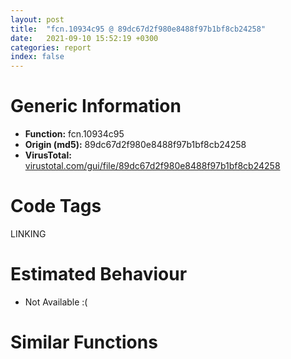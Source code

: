 ```yaml
---
layout: post
title:  "fcn.10934c95 @ 89dc67d2f980e8488f97b1bf8cb24258"
date:   2021-09-10 15:52:19 +0300
categories: report
index: false
---
```


# Generic Information
- **Function:** fcn.10934c95
- **Origin (md5):** 89dc67d2f980e8488f97b1bf8cb24258
- **VirusTotal:** [virustotal.com/gui/file/89dc67d2f980e8488f97b1bf8cb24258][virustotal_ref]

# Code Tags
<span class="tag" id="LINKING">LINKING</span>


# Estimated Behaviour
<ul><li class="bhv-desc" id="na">Not Available :(</li></ul>

# Similar Functions
<script type="text/javascript" src="https://www.gstatic.com/charts/loader.js"></script>
<script type="text/javascript">

    google.charts.load('current', {'packages':['corechart']});
    google.charts.setOnLoadCallback(drawChart);

    function drawChart() {
    var data = new google.visualization.DataTable();
        data.addColumn('number', 'X');
        data.addColumn('number', 'Y');
        data.addColumn({type: 'string', role: 'tooltip', 'p': {'html': true}});
        data.addColumn({'type': 'string', 'role': 'style'});
        
        data.addRows([
    [0, 0, '<b><a href="/report/fcn.10934c95@89dc67d2f980e8488f97b1bf8cb24258">fcn.10934c95</a><br>@89dc67d2f980e8488f97b1bf8cb24258</b><br>', 'point { fill-color: #e0440e; }'],

        ]);

    var options = {
        title: 'Similarity Plot',
        legend: 'none',
        colors: ['#dedbd9', '#e6693e', '#ec8f6e', '#f3b49f', '#f6c7b6'],
        tooltip: {isHtml: true, trigger: 'both'},
        explorer: {
        actions: ["dragToZoom", "rightClickToReset"],
        },
        chartArea: {
        width: '80%',
        height: '80%'
        },
        width: '100%',
        height: '100%'
    };

    var chart = new google.visualization.ScatterChart(document.getElementById('chart_div'));

    chart.draw(data, options);
    }
    
</script>


<div id="chart_div" style="width: 100%px; height: 100%;"></div>

# Disassembled Code
{% highlight nasm %}

call dword[sym.imp.KERNEL32.dll_GetModuleHandleA]
jmp 0x10067ad6
mov eax, 0x62c183f0
lea eax, [eax-0x52bac799]
mov eax, eax
jmp fcn.10063448
mov esi, eax
test esi, esi
jne 0x10934815
jmp 0x10935d82
push ecx
mov ecx, 0x27e7126b
lea ecx, [ecx-0x27ddcacd]
cmp eax, ecx
pop ecx
jmp 0x109354ca
mov eax, 0x45e87562
lea eax, [eax-0x35e1bb0f]
mov eax, eax
jmp fcn.10063448
mov eax, 0x5064bdf0
lea eax, [eax-0x405e01a5]
mov eax, eax
jmp fcn.10063448
push ecx
mov ecx, 0x28aa49fc
lea ecx, [ecx-0x23ecc04b]
cmp eax, ecx
pop ecx
push ecx
call 0x10932104
call 0xe61cae61
jmp 0x10932109
adc dword[ebp-0x7f72a019], eax
xchg ebp, eax
cmp dl, byte[eax+ecx]
xchg dword[esp], eax
push ecx
mov ecx, 0x42373e8e
lea ecx, [ecx-0x321be002]
mov dword[ecx], eax
pop ecx
call int.108fd009
push eax
mov eax, 0x6e85b6b0
mov dh, 0x85
outsb dx, byte[esi]
lea eax, [eax+0x29542b4]
xchg dword[esp], eax
push ecx
push ebx
call 0x10932291
jge 0x109322ed
lea ebx, [ebx-0x8ca5c8]
jmp ebx
push ecx
mov ecx, 0x543c15ed
lea ecx, [ecx-0x65de8c60]
cmp eax, ecx
pushfd
call 0x109322d5
loope 0x10932257
add al, 0x24
sal byte[eax+eax+0x507dc300], 1
mov eax, 0x61c2f465
lea eax, [eax-0x6a693bc2]
cmp ecx, eax
pop eax
je 0x10935809
pushfd
call 0x109322fb
jl 0x1093227d
add al, 0x24
push ecx
mov ecx, 0x52c99318
lea ecx, [ecx-0x4e0c07de]
cmp eax, ecx
pop ecx
jne fcn.1006a46f
call fcn.100647e9
jmp 0x109324dc
and al, 0x51
mov ecx, 0x338e828e
lea ecx, [ecx-0x23732822]
mov dword[ecx], eax
pop ecx
call int.108fd009
push eax
push ebx
call 0x109324fa
ljmp 0x7335
push ecx
mov ecx, 0x8aeb0e48
lea ecx, [ecx+0x25a4657b]
cmp eax, ecx
pop ecx
jne 0x109320ed
push ecx
call 0x1093279a
jmp 0x109327f4
pop ecx
push eax
mov eax, 0x23a264a8
lea eax, [eax+0x566d941e]
xchg dword[esp], eax
add al, 0x24
push ecx
mov ecx, 0x584d7044
lea ecx, [ecx-0x483211f8]
mov dword[ecx], eax
pop ecx
call int.108fd009
push eax
mov eax, 0x4ebafa58
lea eax, [eax-0x7d6b052f]
xchg dword[esp], eax
push ecx
mov ecx, 0x7fcc2358
lea ecx, [ecx-0x4b2da03c]
xor eax, ecx
pop ecx
jmp 0x10933c04
jne 0x100687c0
jmp 0x1006b14c
push esi
or eax, 0xd0ffff73
jp 0x10933c55
push eax
mov eax, 0x4d079075
lea eax, [eax+0x2470773b]
xchg dword[esp], eax
push ecx
mov ecx, 0x309c1c62
lea ecx, [ecx-0x2080be12]
mov dword[ecx], eax
pop ecx
call int.108fd009
push eax
mov eax, 0x489b9428
lea eax, [eax-0x71510ee2]
xchg dword[esp], eax
push ecx
mov ecx, 0x3f271f76
lea ecx, [ecx+0x6cf92084]
xor eax, ecx
pop ecx
push eax
push edx
call 0x10933c51
ja 0x10933cac
lea edx, [edx+0xa2ea]
call edx
mov byte[0xd2ff0000], al
jle 0x10933bfd
js 0x10933cb6
sbb edx, dword[eax]
xor eax, 0x552e26ba
jmp eax
push es
mov bh, 0xd9
xchg dword[esp], eax
push ecx
mov ecx, 0x562c7e65
jle 0x10933ce4
push esi
lea ecx, [ecx-0x23c628a5]
xor eax, ecx
pop ecx
push eax
mov eax, 0x4e40ebf8
lea eax, [eax-0x71ba197c]
xchg dword[esp], eax
push ecx
jmp 0x1093f08e
mov eax, dword[0xe9c13b81]
sbb al, 0
add al, ch
push ecx
mov ecx, 0x50d9f892
lea ecx, [ecx-0x50d0b202]
cmp eax, ecx
pop ecx
push edx
call 0x10933d05
loop 0x10933d60
lea edx, [edx-0x14d3]
jmp edx
call 0x10933d66
js 0x10933dbf
lea eax, [eax+0x3839]
call eax
ljmp 0x5059
lea esp, [esp+4]
pop ecx
push eax
xor eax, 0x898d47d3
shr byte[edi-0x59], cl
push ss
xor eax, ecx
pop ecx
call fcn.1006a787
jns 0x10933e11
mov eax, 0x6c7da403
lea eax, [eax-0x19fdd0ae]
xchg dword[esp], eax
push ecx
mov ecx, 0x1f5c20dc
lea ecx, [ecx-0xf40bfbc]
mov dword[ecx], eax
pop ecx
call int.108fd009
push eax
mov eax, 0x2319dcfa
lea eax, [eax+0x534e063b]
xchg dword[esp], eax
push ecx
mov ecx, 0x42cfdab8
lea ecx, [ecx+0x2c5712bc]
xor eax, ecx
pop ecx
push eax
call fcn.10936908
jmp 0x10933dae
xor eax, 0xeac09e4a
jmp eax
mov eax, 0x6858130c
lea eax, [eax-0x58515661]
mov eax, eax
jmp fcn.10063448
push ecx
mov ecx, 0x624274e6
lea ecx, [ecx-0x3a1e85e5]
cmp eax, ecx
pop ecx
jne fcn.10934c95
push edx
call fcn.109347ea
ja 0x10934845
pop edx
lea edx, [edx-0x8d14d9]
jmp edx
push eax
mov eax, 0x520a17be
lea eax, [eax+0x3c49a1c9]
xchg dword[esp], eax
push eax
mov eax, 0x41682c02
lea eax, [eax-0x178fceee]
xchg dword[esp], eax
call int.108fd009
push eax
mov eax, 0x47b82696
lea eax, [eax-0x41591078]
xchg dword[esp], eax
push ecx
cmpsb byte[esi], byte
mov esi, 0x51240487
mov ecx, 0x3ea56c28
lea ecx, [ecx+0x51d74a86]
xor eax, ecx
pop ecx
push eax
mov eax, 0x261be870
push ecx
call fcn.10934868
jp 0x109348c2
pop ecx
lea ecx, [ecx+0x5fc5]
jmp ecx
test dword[ebx+edx*2], esi
add al, ch
dec esi
push ebx
jae 0x109348cb
push dword[ebx+ebx*2+0x59]
je 0x10934929
pop ecx
jne 0x109378f4
call fcn.109397d9
jns 0x10934935
mov byte[ebp-4], 0x6c
mov byte[ebp-3], 0x6c
mov byte[ebp-2], 0
push eax
je 0x1006577b
jmp 0x10936dcb
add al, 0x51
mov ecx, 0x71c3fdf9
lea ecx, [ecx-0x61a89af9]
push edi
sahf
mov dword[ecx], eax
pop ecx
call int.108fd009
push eax
mov eax, 0x3bf396dc
lea eax, [eax-0xeba1451]
xchg dword[esp], eax
push ecx
mov ecx, 0x6063c1fa
lea ecx, [ecx+0x37430d78]
xor eax, ecx
pop ecx
push eax
mov eax, 0x4972b58c
lea eax, [eax+0x7bab737e]
xchg dword[esp], eax
push ecx
call fcn.1093cfa3
jno 0x109349c8
mov ecx, 0x716c0e01
lea ecx, [ecx-0x375af506]
cmp eax, ecx
pop ecx
call fcn.109370d3
jne 0x109349e8
pop ebx
pop eax
je 0x1093fa5a
jmp 0x1006aeae
jmp ecx
rcr dword[ecx+0x50], 0xc7
sal al, 0xa2
dec esi
cmp dword[ebp+0x682af880], ecx
pop ebp
xchg dword[esp], eax
push ecx
mov ecx, 0x21604ca0
lea ecx, [ecx-0x1144ec88]
mov dword[ecx], eax
pop ecx
call int.108fd009
push eax
mov eax, 0x417fb0d7
lea eax, [eax+0x75128825]
xchg dword[esp], eax
call fcn.1093dd06
loope 0x10934a7b
mov ebp, esp
mov eax, dword[0x101b5824]
xor eax, 0xf3c6a976
push ebx
call 0x10934a39
jns 0x10934a95
lea ebx, [ebx-0x8d1bdc]
jmp ebx
mov ecx, 0x64cc3ee2
lea ecx, [ecx-0x1f17f6dc]
xor eax, ecx
pop ecx
push eax
push eax
call 0x10934a92
jecxz 0x10934aeb
lea eax, [eax+0x42d9]
jmp eax
fld dword[edx]
add bh, bh
loopne 0x10934b10
popfd
lea eax, [eax-0x5f746d1]
xchg dword[esp], eax
push ecx
mov ecx, 0x5643533a
lea ecx, [ecx-0x4627f0d2]
mov dword[ecx], eax
pop ecx
call int.108fd009
push eax
mov eax, 0x27590600
lea eax, [eax-0xfd9b25a]
xchg dword[esp], eax
push ecx
mov ecx, 0x187c712a
lea ecx, [ecx-0x5d103bae]
xor eax, ecx
pop ecx
push eax
mov eax, 0x45d544d6
lea eax, [eax-0x7fd9559b]
push ebx
call 0x10934aef
ljmp 0xa1
add byte[eax], al
add dl, ch
pop ebx
lea ebx, [ebx+0xa1ca]
jmp ebx
loop 0x10934b47
pop es
dec edi
lea ecx, [ecx+0x4ee2d9fa]
xor eax, ecx
pop ecx
push eax
mov eax, 0x2bf5c040
lea eax, [eax+0x2647f245]
xchg dword[esp], eax
push ecx
mov ecx, 0x5a078299
lea ecx, [ecx-0x49ec22dd]
mov dword[ecx], eax
pop ecx
call int.108fd009
push eax
call fcn.109361d6
jnp 0x10934ba3
add byte[ebx+0x59], bh
pop ecx
je 0x10937411
jmp 0x1093246e
mov ah, 0x64
dec eax
push ecx
call 0x10934bad
ja 0x10934c07
lea ecx, [ecx-0x38af]
call ecx
jmp 0xb355130c
sbb dh, dl
jb 0x10934bd1
jmp eax
loopne 0x10934c2f
lea ecx, [ecx-0x1436e24e]
xor eax, ecx
pop ecx
push eax
mov eax, 0x484cca42
lea eax, [eax-0x61e17832]
xchg dword[esp], eax
push ecx
mov ecx, 0x2c545048
lea ecx, [ecx-0x1c38f394]
mov dword[ecx], eax
pop ecx
call int.108fd009
push eax
mov eax, 0x4ae110ba
loope 0x10934c53
lea eax, [eax-0x4ca12670]
xchg dword[esp], eax
push ecx
mov ecx, 0x2c0e8696
lea ecx, [ecx+0x68d98ede]
push ecx
call 0x10934c26
jp 0x10934c80
lea ecx, [ecx+0x251f]
call ecx
loopne 0x10934bce
pop eax
je 0x1093bc3b
jmp 0x1093277d
sbb byte[eax-0x73], cl
and dh, 0xca
idiv dword[edx-0x79]
add al, 0x24
push ecx
mov ecx, 0x41a2d039
lea ecx, [ecx-0x31876b2d]
mov dword[ecx], eax
pop ecx
call int.108fd009
push eax
mov eax, 0x68bb8940
lea eax, [eax-0x2e2eb64]
xchg dword[esp], eax
push ecx
push ebx
call 0x10934c8b
jp 0x10934ce7
lea ebx, [ebx-0x8cfcf2]
call ebx
jmp 0x10934ce7
push ecx
push ecx
mov ecx, 0x495177ba
lea ecx, [ecx-0x4493ec00]
cmp eax, ecx
pop ecx
jmp 0x10939a9e
add al, 0xf
test byte[eax], ch
lahf
add byte[eax], al
jmp 0x1093dbaf
push ecx
mov ecx, 0x4cfbd190
lea ecx, [ecx-0x483e44d1]
cmp eax, ecx
pop ecx
jne 0x109322bf
jmp 0x10062d68
mov eax, 0x8b3f06d8
lea eax, [eax-0x7b384cfd]
mov eax, eax
jmp fcn.10063448
push ecx
mov ecx, 0x27d6b2ac
lea ecx, [ecx-0x2318e5f2]
cmp eax, ecx
push eax
call 0x10936328
call 0x4713f084
mov dword[0xd0ffffff], eax
jb 0x1093638c
pop ecx
lea ecx, [ecx-0x4581a948]
mov dword[ecx], eax
pop ecx
call int.108fd009
push eax
mov eax, 0x37420eff
lea eax, [eax-0x35060736]
xchg dword[esp], eax
push ecx
mov ecx, 0x3066256b
lea ecx, [ecx+0x19d4c609]
xor eax, ecx
pop ecx
push eax
mov eax, 0x2691e0d7
lea eax, [eax-0xd32147]
xchg dword[esp], eax
push ecx
mov ecx, 0x70c88988
lea ecx, [ecx-0x60ad2a7c]
jmp 0x1093fdab
lea eax, [eax+0x25999318]
cmp ecx, eax
push ecx
call 0x1093639b
js 0x109363f5
lea ecx, [ecx-0x8d1446]
call ecx
loope 0x10936343
pop ecx
call int.108fd009
push eax
mov eax, 0x479f7e70
lea eax, [eax+0x57815f85]
xchg dword[esp], eax
push ecx
mov ecx, 0x390ca6e0
lea ecx, [ecx+0xaf7fe46]
xor eax, ecx
pop ecx
push eax
mov eax, 0x6ecf1e40
lea eax, [eax-0x754a826]
xchg dword[esp], eax
push ecx
mov ecx, 0x2d292301
lea ecx, [ecx-0x1d0dc25d]
mov dword[ecx], eax
pop ecx
push ecx
call 0x109363f3
jnp 0x1093644d
lea ecx, [ecx-0x8cfdd5]
mov dword[ebx], ebp
add dh, byte[ebx-1]
call ecx
call 0xd1c6bd5a
pop ecx
push eax
mov eax, 0x444d999b
lea eax, [eax+0x35c25f15]
xchg dword[esp], eax
push ecx
mov ecx, 0x88261bd1
lea ecx, [ecx-0x780abd89]
mov dword[ecx], eax
pop ecx
call int.108fd009
push eax
mov eax, 0x39f46756
lea eax, [eax-0x6cd8ab1f]
xchg dword[esp], eax
push ecx
mov ecx, 0x316fba4f
lea ecx, [ecx+0x22ae716d]
xor eax, ecx
jmp 0x109327e5
pop ebx
je 0x1006a564
jmp 0x1093b456
push ecx
mov ecx, 0x555d8ff0
lea ecx, [ecx-0x50a00540]
cmp eax, ecx
pop ecx
push ecx
call 0x1093699d
jecxz 0x109369f7
lea ecx, [ecx-0x9dc]
jmp ecx
inc edx
push ecx
add byte[eax], al
jmp 0x10934eea
call fcn.108698a4
pop ecx
jmp 0x10067ad6
mov eax, 0x45d5e988
lea eax, [eax-0x35cf2d91]
mov eax, eax
jmp fcn.10063448
push ecx
mov ecx, 0x39ef3e0c
lea ecx, [ecx-0x39e5f672]
cmp eax, ecx
push ecx
call 0x1093790a
jnp 0x10937964
lea ecx, [ecx-0x8cef49]
call ecx
jne 0x10937970
pop ebx
mov eax, 0x2851de02
lea eax, [eax+0x6e92d4de]
xchg dword[esp], eax
push ecx
mov ecx, 0x28982b20
lea ecx, [ecx-0x187ccd6c]
mov dword[ecx], eax
pop ecx
call int.108fd009
push eax
mov eax, 0x672b3aa7
lea eax, [eax+0x2db31a97]
xchg dword[esp], eax
push ecx
mov ecx, 0x87e2ee3a
lea ecx, [ecx-0x1d70a036]
xor eax, ecx
pop ecx
push eax
mov eax, 0x9d0eb3cd
push edx
call 0x10937968
ja 0x109379c3
add byte[eax], al
add byte[edi+0x5a], dh
lea edx, [edx-0x8d00de]
call edx
jle 0x10937910
sar byte[esi-0x63], cl
je 0x1093e1b5
jmp 0x10936986
xor eax, ecx
pop ecx
push eax
jmp 0x1093999d
mov eax, 0x2bc5c9ef
lea eax, [eax+0x46898a94]
xchg dword[esp], eax
push ecx
mov ecx, 0x4115a180
lea ecx, [ecx-0x30fa3d4c]
mov dword[ecx], eax
pop ecx
call int.108fd009
push ecx
mov ecx, 0x8e90983c
lea ecx, [ecx+0x374b917e]
xor eax, ecx
pop ecx
push ecx
mov ecx, 0x326ec910
lea ecx, [ecx-0x225364d8]
mov dword[ecx], eax
pop ecx
push eax
push ecx
call 0x109399e9
loop 0x10939a43
lea ecx, [ecx+0x1796]
jmp ecx
je 0x109340e9
jmp 0x10062d38
jne 0x109408f2
jmp 0x1093b90b
push eax
mov eax, 0x4339f8a2
lea eax, [eax+0x7319b0cc]
cmp ecx, eax
pop eax
je 0x10066d74
call fcn.10064761
jmp 0x1093b258
sal byte[esi+0x74], 0x92
aaa
lea eax, [eax+0x50b277e6]
xchg dword[esp], eax
push eax
mov eax, 0x31945d88
lea eax, [eax+0x1bc9d253]
xchg dword[esp], eax
call int.108fd009
push eax
mov eax, 0x62cf6d7e
lea eax, [eax+0x25757ecc]
xchg dword[esp], eax
push ecx
mov ecx, 0x472e8d69
lea ecx, [ecx+0x7ea67041]
xor eax, ecx
pop ecx
push eax
mov eax, 0x966d3379
lea eax, [eax-0x490f0388]
call fcn.10935022
jnp 0x1093b300
push ecx
mov ecx, 0x42ffc953
lea ecx, [ecx-0x42f683c4]
cmp eax, ecx
pop ecx
call fcn.109345db
jb 0x1093b320
mov dword[ecx], eax
pop ecx
call int.108fd009
push eax
mov eax, 0x2001ecdc
lea eax, [eax+0x4cce9a2b]
xchg dword[esp], eax
push ecx
mov ecx, 0x68e73f03
lea ecx, [ecx-0x4f432a6d]
xor eax, ecx
pop ecx
push eax
mov eax, 0x2e140220
lea eax, [eax-0x42eb19d8]
xchg dword[esp], eax
push ecx
mov ebp, 0x51240487
mov ecx, 0x61cab146
inc esi
mov cl, 0xca
popal
lea ecx, [ecx-0x51af5736]
mov dword[ecx], eax
push edx
call 0x1093b313
jnp 0x1093b36e
lea edx, [edx-0x8d3230]
call edx
jno 0x1093b36e
mov eax, 0x626bd770
lea eax, [eax+0x41e574f4]
cmp ecx, eax
push eax
call 0x1093b333
ja 0x1093b38c
jo 0x1093b2f9
imul esp, dword[edx-0x73], 0xffffff80
hlt
lea eax, [eax-0x8d528c]
call eax
je 0x1093b399
pop ebx
pop ecx
jne 0x109347cd
jmp 0x109403a5
and byte[ebp+0x30], 0x87
add al, 0x24
push ecx
mov ecx, 0x6967044e
lea ecx, [ecx+0x1a17efee]
xor eax, ecx
pop ecx
push eax
mov eax, 0x4c2b5ecc
lea eax, [eax+0x48868ce6]
xchg dword[esp], eax
and dh, 0x8c
xchg byte[eax-0x79], cl
add al, 0x24
push ecx
mov ecx, 0x37556adb
push ebp
aaa
call fcn.10067778
ljmp 0xd8bc
push ecx
mov ecx, 0x57e15366
lea ecx, [ecx+0x526de45d]
cmp eax, ecx
pop ecx
jmp 0x10933136
push eax
mov eax, 0x2cb8ee94
lea eax, [eax+0x508aef71]
cmp ecx, eax
pop eax
je 0x10930727
jmp 0x100631dc
mov eax, 0x1a6e62d8
lea eax, [eax-0xa67a815]
mov eax, eax
jmp fcn.10063448
mov eax, 0x45c5a41c
lea eax, [eax-0x35bee501]
mov eax, eax
jmp fcn.10063448
jne fcn.109314a4
jmp 0x1093b1e1
mov dword[ecx], eax
pop ecx
call int.108fd009
push eax
mov eax, 0x7a22e1ca
lea eax, [eax-0x77e6d9eb]
xchg dword[esp], eax
push ecx
add dword[ecx-0x18], ebx
push esi
sar bl, cl
call dword[eax-0x39]
ror dl, 0xe1
and bh, byte[edx-0x73]
adc byte[0x87881926], 4
and al, 0x51
mov ecx, 0x87ec4210
lea ecx, [ecx+0x761e7afa]
xor eax, ecx
pop ecx
push eax
mov eax, 0x28674940
lea eax, [eax-0x2a8899a]
xchg dword[esp], eax
push ecx
mov ecx, 0x37e3dc90
lea ecx, [ecx-0x27c87d80]
mov dword[ecx], eax
call fcn.1094063f
loop 0x1093fe49
push eax
mov eax, 0x4f69e12c
lea eax, [eax+0x1b8eabd5]
cmp ecx, eax
pop eax
call fcn.1093ec2a
jne 0x1093fdac
xchg dword[esp], eax
push ecx
mov ecx, 0x4aa007d4
lea ecx, [ecx-0x3a84a9c8]
mov dword[ecx], eax
pop ecx
call int.108fd009
push eax
mov eax, 0x48cf8a8a
lea eax, [eax-0x1f56b002]
xchg dword[esp], eax
push ecx
mov ecx, 0x451a805c
lea ecx, [ecx+0xdba591a]
xor eax, ecx
pop ecx
push eax
mov eax, 0x6a349084
lea eax, [eax+0x3fcdb48d]
rol byte[eax+edx*4-0x7f7295cc], 0x8d
mov ah, 0xcd
aas
xchg dword[esp], eax
pushfd
call 0x1093fe5e
jp 0x1093fde0
add al, 0x24
sbb cl, byte[edi]
push eax
mov eax, 0x44774036
lea eax, [eax+0x38cc9dcc]
cmp ecx, eax
pop eax
push edx
call 0x109403bc
jb 0x10940417
lea edx, [edx-0xdd46]
jmp edx
inc ebx
lea ecx, [ecx-0x3367a1ea]
mov dword[ecx], eax
pop ecx
call int.108fd009
push eax
mov eax, 0x92f3eb1f
lea eax, [eax-0x40045a8b]
xchg dword[esp], eax
push ecx
mov ecx, 0x383121d4
lea ecx, [ecx-0x75fa2560]
push eax
call 0x1094044a
add eax, 0x1e8508a
add byte[eax], al
add byte[ecx+0x58], dh
jno 0x109404a3
lea eax, [eax-0x8d66d8]
call eax
jecxz 0x109404ad
je 0x1093c3a2
jmp 0x10936312
xchg dword[esp], eax
push ecx
mov ecx, 0x57a0cb3c
call fcn.100697b9
jmp 0x10940441
push ecx
mov ecx, 0x23558a30
lea ecx, [ecx+0x4ce64e7]
cmp eax, ecx
pop ecx
jmp 0x1093c54f

{% endhighlight %}

[virustotal_ref]: https://www.virustotal.com/gui/file/89dc67d2f980e8488f97b1bf8cb24258